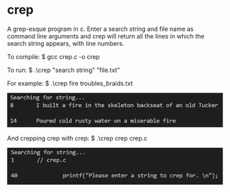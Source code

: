 # crep

A grep-esque program in c. Enter a search string and file name as command line arguments
and crep will return all the lines in which the search string appears, with line numbers.

To compile:
$ gcc crep.c -o crep

To run:
$ .\crep "search string" "file.txt"

For example:
$ .\crep fire troubles_braids.txt

![example_fire](example_fire.jpg?raw=true "Trouble's Braids")

And crepping crep with crep:
$ .\crep crep crep.c

![example_crep](example_crep.jpg?raw=true "Crep Itself")

